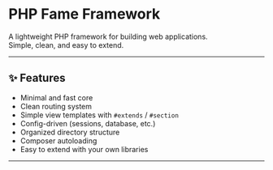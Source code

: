 # PHP Fame Framework

A lightweight PHP framework for building web applications.  
Simple, clean, and easy to extend.

---

## ✨ Features

- Minimal and fast core
- Clean routing system
- Simple view templates with `#extends` / `#section`
- Config-driven (sessions, database, etc.)
- Organized directory structure
- Composer autoloading
- Easy to extend with your own libraries

---

